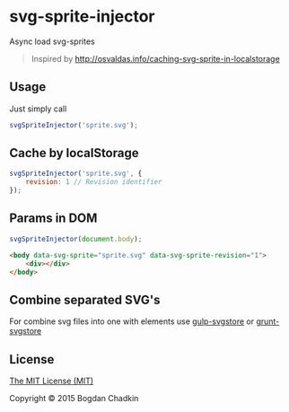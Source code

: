 # svg-sprite-injector
Async load svg-sprites

> Inspired by http://osvaldas.info/caching-svg-sprite-in-localstorage

## Usage

Just simply call
```js
svgSpriteInjector('sprite.svg');
```

## Cache by localStorage

```js
svgSpriteInjector('sprite.svg', {
	revision: 1 // Revision identifier
});
```

## Params in DOM

```js
svgSpriteInjector(document.body);
```

```html
<body data-svg-sprite="sprite.svg" data-svg-sprite-revision="1">
	<div></div>
</body>
```

## Combine separated SVG's

For combine svg files into one with <symbol> elements use
[gulp-svgstore](https://github.com/w0rm/gulp-svgstore)
or
[grunt-svgstore](https://github.com/FWeinb/grunt-svgstore)

## License

[The MIT License (MIT)](LICENSE)

Copyright &copy; 2015 Bogdan Chadkin
